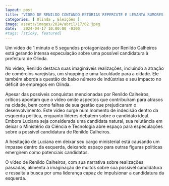 ```yaml
---
layout: post
title: "VÍDEO DE RENILDO CONTANDO ESTÓRIAS REPERCUTE E LEVANTA RUMORES SOBRE CANDIDATURA A PREFEITO"
categories: [ Olinda , Eleições ]
image: assets/images/2024/abril/17/02.jpeg
date:   2024-04-17 10:00:00 -0300
#tags: [sticky, featured]
---
```

Um vídeo de 1 minuto e 5 segundos protagonizado por Renildo Calheiros está gerando intensa especulação sobre uma possível candidatura à prefeitura de Olinda. 

No vídeo, Renildo destaca suas imagináveis realizações, incluindo a atração de comércios varejistas, um shopping e uma faculdade para a cidade. Ele também aborda a questão do baixo número de indústrias e seu impacto no déficit de empregos em Olinda.

Apesar das possíveis conquistas mencionadas por Renildo Calheiros, críticos apontam que o vídeo omite aspectos que contribuíram para atrasos na cidade, bem como falhas de sua gestão que prejudicaram o desenvolvimento. Este vídeo surge num momento de indecisão dentro da esquerda política, enquanto líderes debatem sobre o candidato ideal. Embora Luciana seja considerada uma candidata natural, sua relutância em deixar o Ministério da Ciência e Tecnologia abre espaço para especulações sobre a possível candidatura de Renildo Calheiros.

A hesitação de Luciana em deixar seu cargo ministerial está causando um impasse dentro da esquerda, deixando espaço para outras figuras políticas emergirem como potenciais candidatos.

O vídeo de Renildo Calheiros, com sua narrativa sobre realizações passadas, alimenta a imaginação de muitos sobre sua possível candidatura e ressalta a busca por uma liderança capaz de impulsionar a candidatura da esquerda.